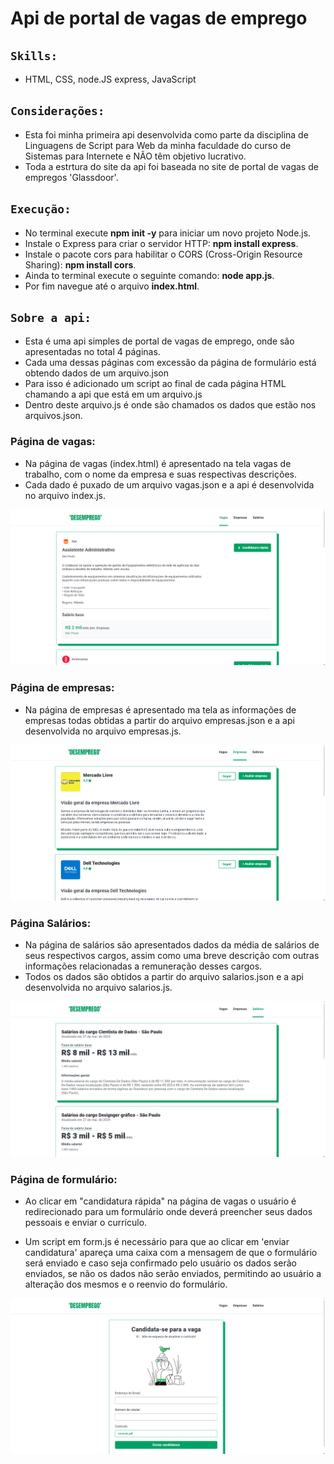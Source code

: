 # Api de portal de vagas de emprego

## `Skills:`
* HTML, CSS, node.JS express, JavaScript

## `Considerações:`
* Esta foi minha primeira api desenvolvida como parte da disciplina de Linguagens de Script para Web da minha faculdade do curso de Sistemas para Internete e NÃO têm objetivo lucrativo.
* Toda a estrtura do site da api foi baseada no site de portal de vagas de empregos 'Glassdoor'.

## `Execução:`
* No terminal execute **npm init -y** para iniciar um novo projeto Node.js.
* Instale o Express para criar o servidor HTTP: **npm install express**.
* Instale o pacote cors para habilitar o CORS (Cross-Origin Resource Sharing): **npm install cors**.
* Ainda to terminal execute o seguinte comando: **node app.js**.
* Por fim navegue até o arquivo **index.html**.

## `Sobre a api:`
* Esta é uma api simples de portal de vagas de emprego, onde são apresentadas no total 4 páginas.
* Cada uma dessas páginas com excessão da página de formulário está obtendo dados de um arquivo.json
* Para isso é adicionado um script ao final de cada página HTML chamando a api que está em um arquivo.js
* Dentro deste arquivo.js é onde são chamados os dados que estão nos arquivos.json.

### Página de vagas:
* Na página de vagas (index.html) é apresentado na tela vagas de trabalho, com o nome da empresa e suas respectivas descrições.
* Cada dado é puxado de um arquivo vagas.json e a api é desenvolvida no arquivo index.js.

![Página princial](src/img/principal.png)

### Página de empresas:

* Na página de empresas é apresentado ma tela as informações de empresas todas obtidas a partir do arquivo empresas.json e a api desenvolvida no arquivo empresas.js.
  
![Página princial](src/img/empresas.png)
### Página Salários:

* Na página de salários são apresentados dados da média de salários de seus respectivos cargos, assim como uma breve descrição com outras informações relacionadas a remuneração desses cargos.
* Todos os dados são obtidos a partir do arquivo salarios.json e a api desenvolvida no arquivo salarios.js.

![Página princial](src/img/salarios.png)

### Página de formulário:

* Ao clicar em "candidatura rápida" na página de vagas o usuário é redirecionado para um formulário onde deverá preencher seus dados pessoais e enviar o currículo.

* Um script em form.js é necessário para que ao clicar em 'enviar candidatura' apareça uma caixa com a mensagem de que o formulário será enviado e caso seja confirmado pelo usuário os dados serão enviados, se não os dados não serão enviados, permitindo ao usuário a alteração dos mesmos e o reenvio do formulário.

![Página princial](src/img/formulario.png)
